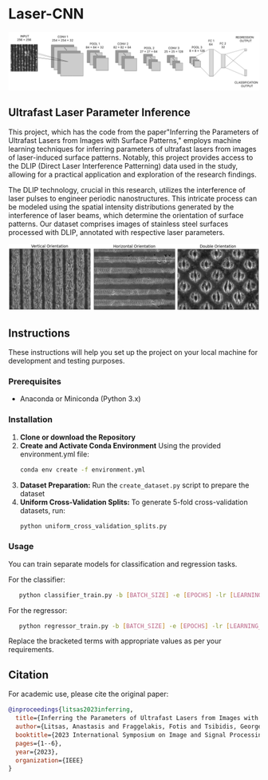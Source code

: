 # Laser-CNN

<div align="center">
  <img src="./figures/arch.png" alt="Models architectures">
</div>

## Ultrafast Laser Parameter Inference

This project, which has the code from the paper"Inferring the Parameters of Ultrafast Lasers from Images with Surface Patterns," employs machine learning techniques for inferring parameters of ultrafast lasers from images of laser-induced surface patterns. Notably, this project provides access to the DLIP (Direct Laser Interference Patterning) data used in the study, allowing for a practical application and exploration of the research findings.

The DLIP technology, crucial in this research, utilizes the interference of laser pulses to engineer periodic nanostructures. This intricate process can be modeled using the spatial intensity distributions generated by the interference of laser beams, which determine the orientation of surface patterns. Our dataset comprises images of stainless steel surfaces processed with DLIP, annotated with respective laser parameters.

<div align="center">
  <img src="./figures/data_samples.png" alt="Data Samples">
</div>

## Instructions
These instructions will help you set up the project on your local machine for development and testing purposes.

### Prerequisites

- Anaconda or Miniconda (Python 3.x)

### Installation

1. **Clone or download the Repository**
2. **Create and Activate Conda Environment**
   Using the provided environment.yml file:
   ```bash
   conda env create -f environment.yml
   ```
3. **Dataset Preparation:** Run the `create_dataset.py` script to prepare the dataset
4. **Uniform Cross-Validation Splits:** To generate 5-fold cross-validation datasets, run:
   ```bash
   python uniform_cross_validation_splits.py
   ```
### Usage

You can train separate models for classification and regression tasks.

For the classifier: 
```bash
   python classifier_train.py -b [BATCH_SIZE] -e [EPOCHS] -lr [LEARNING_RATE] -d [DROPOUT_STRENGTH] -l [LABEL] --loss_function [LOSS_FUNCTION] --activation_function [ACTIVATION_FUNCTION] -c [CROSS_VAL]
```
   
For the regressor: 
```bash
   python regressor_train.py -b [BATCH_SIZE] -e [EPOCHS] -lr [LEARNING_RATE] -d [DROPOUT_STRENGTH] -l [LABEL] --loss_function [LOSS_FUNCTION] --activation_function [ACTIVATION_FUNCTION] -c [CROSS_VAL]
```
Replace the bracketed terms with appropriate values as per your requirements.

## Citation

For academic use, please cite the original paper: 
```bibtex
@inproceedings{litsas2023inferring,
  title={Inferring the Parameters of Ultrafast Lasers from Images with Surface Patterns},
  author={Litsas, Anastasis and Fraggelakis, Fotis and Tsibidis, George D and Stratakis, Emmanuel and Pantazis, Yannis},
  booktitle={2023 International Symposium on Image and Signal Processing and Analysis (ISPA)},
  pages={1--6},
  year={2023},
  organization={IEEE}
}
```
